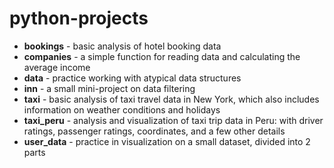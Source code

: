 # python-projects

* **bookings** - basic analysis of hotel booking data
* **companies** - a simple function for reading data and calculating the average income
* **data** - practice working with atypical data structures
* **inn** - a small mini-project on data filtering
* **taxi** - basic analysis of taxi travel data in New York, which also includes information on weather conditions and holidays
* **taxi_peru** - analysis and visualization of taxi trip data in Peru: with driver ratings, passenger ratings, coordinates, and a few other details
* **user_data** - practice in visualization on a small dataset, divided into 2 parts

